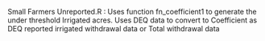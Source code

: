 Small Farmers Unreported.R : Uses function fn_coefficient1 to generate the under threshold Irrigated acres. Uses DEQ data to convert to Coefficient as DEQ reported irrigated withdrawal data or Total withdrawal data

